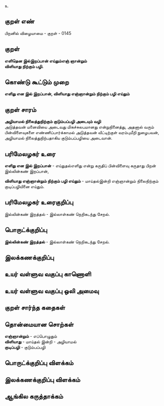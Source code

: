 உ

## குறள் எண் 

பிறனில் விழையாமை - குறள் - 0145  

## குறள் 

**எளிதென இல்இறப்பான் எய்தும்எஞ் ஞான்றும்  
விளியாது நிற்கும் பழி.** 

## கொண்டு கூட்டும் முறை

**எளிது என இல் இறப்பான், விளியாது எஞ்ஞான்றும் நிற்கும் பழி எய்தும்** 

## குறள் சாரம் 

**அழியாமல் நிலைத்துநிற்கும் குடும்பப்பழி அடையும் வழி**  
அடுத்தவன் மனைவியை அடைவது மிகச்சுலபமானது என்றுநினைத்து, அதனால் வரும் பின்விளைவுகளை எண்ணிப்பார்க்காமல் அடுத்தவன் வீட்டிற்குள் வரம்புமீறி நுழைபவன், அழியாமல் நிலைத்துநிற்பதாகிய குடும்பப்பழியை அடைவான்.  

## பரிமேலழகர் உரை

**எளிது என இல் இறப்பான்** - எய்துதல்எளிது என்று கருதிப் பின்விளைவு கருதாது பிறன் இல்லின்கண் இறப்பான்,  

**விளியாது எஞ்ஞான்றும் நிற்கும் பழி எய்தும்** - மாய்தல்இன்றி எஞ்ஞான்றும் நிலைநிற்கும் குடிப்பழியினை எய்தும். 

## பரிமேலழகர் உரைகுறிப்பு   

இல்லின்கண் இறத்தல் - இல்லாள்கண் நெறிகடந்து சேறல்.   

## பொருட்க்குறிப்பு 

**இல்லின்கண் இறத்தல்** - இல்லாள்கண் நெறிகடந்து சேறல்.  

## இலக்கணக்குறிப்பு  


## உயர் வள்ளுவ வகுப்பு காணொளி


## உயர் வள்ளுவ வகுப்பு ஒலி அமைவு 

 
## குறள் சார்ந்த கதைகள் 


## தொன்மையான சொற்கள்

**எஞ்ஞான்றும்** - எப்பொழுதும்    
**விளியாது** - மாய்தல் இன்றி - அழியாமல்   
**குடிப்பழி** - குடும்பப்பழி

## பொருட்க்குறிப்பு விளக்கம்


## இலக்கணக்குறிப்பு விளக்கம்


## ஆங்கில கருத்தாக்கம் 


